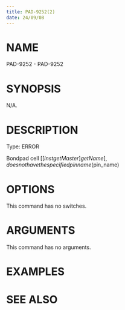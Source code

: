 ```yaml
---
title: PAD-9252(2)
date: 24/09/08
---
```


# NAME

PAD-9252 - PAD-9252

# SYNOPSIS

N/A.

# DESCRIPTION

Type: ERROR

Bondpad cell [[$inst getMaster] getName], does not have the specified pin name ($pin_name)

# OPTIONS

This command has no switches.

# ARGUMENTS

This command has no arguments.

# EXAMPLES

# SEE ALSO
